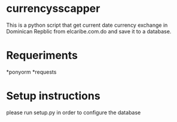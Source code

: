 currencysscapper
================

This is a python script that get current date currency exchange in Dominican Repblic
from elcaribe.com.do  and save it to a database.


Requeriments
============
*ponyorm
*requests


Setup instructions
==================
please run setup.py in order to configure the database